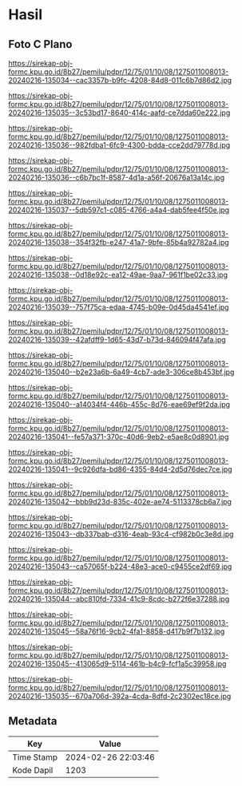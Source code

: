 # Hasil

## Foto C Plano

https://sirekap-obj-formc.kpu.go.id/8b27/pemilu/pdpr/12/75/01/10/08/1275011008013-20240216-135034--cac3357b-b9fc-4208-84d8-011c6b7d86d2.jpg

https://sirekap-obj-formc.kpu.go.id/8b27/pemilu/pdpr/12/75/01/10/08/1275011008013-20240216-135035--3c53bd17-8640-414c-aafd-ce7dda60e222.jpg

https://sirekap-obj-formc.kpu.go.id/8b27/pemilu/pdpr/12/75/01/10/08/1275011008013-20240216-135036--982fdba1-6fc9-4300-bdda-cce2dd79778d.jpg

https://sirekap-obj-formc.kpu.go.id/8b27/pemilu/pdpr/12/75/01/10/08/1275011008013-20240216-135036--c6b7bc1f-8587-4d1a-a56f-20676a13a14c.jpg

https://sirekap-obj-formc.kpu.go.id/8b27/pemilu/pdpr/12/75/01/10/08/1275011008013-20240216-135037--5db597c1-c085-4766-a4a4-dab5fee4f50e.jpg

https://sirekap-obj-formc.kpu.go.id/8b27/pemilu/pdpr/12/75/01/10/08/1275011008013-20240216-135038--354f32fb-e247-41a7-9bfe-85b4a92782a4.jpg

https://sirekap-obj-formc.kpu.go.id/8b27/pemilu/pdpr/12/75/01/10/08/1275011008013-20240216-135038--0d18e92c-ea12-49ae-9aa7-961f1be02c33.jpg

https://sirekap-obj-formc.kpu.go.id/8b27/pemilu/pdpr/12/75/01/10/08/1275011008013-20240216-135039--757f75ca-edaa-4745-b09e-0d45da4541ef.jpg

https://sirekap-obj-formc.kpu.go.id/8b27/pemilu/pdpr/12/75/01/10/08/1275011008013-20240216-135039--42afdff9-1d65-43d7-b73d-846094f47afa.jpg

https://sirekap-obj-formc.kpu.go.id/8b27/pemilu/pdpr/12/75/01/10/08/1275011008013-20240216-135040--b2e23a6b-6a49-4cb7-ade3-306ce8b453bf.jpg

https://sirekap-obj-formc.kpu.go.id/8b27/pemilu/pdpr/12/75/01/10/08/1275011008013-20240216-135040--a14034f4-446b-455c-8d76-eae69ef9f2da.jpg

https://sirekap-obj-formc.kpu.go.id/8b27/pemilu/pdpr/12/75/01/10/08/1275011008013-20240216-135041--fe57a371-370c-40d6-9eb2-e5ae8c0d8901.jpg

https://sirekap-obj-formc.kpu.go.id/8b27/pemilu/pdpr/12/75/01/10/08/1275011008013-20240216-135041--9c926dfa-bd86-4355-84d4-2d5d76dec7ce.jpg

https://sirekap-obj-formc.kpu.go.id/8b27/pemilu/pdpr/12/75/01/10/08/1275011008013-20240216-135042--bbb9d23d-835c-402e-ae74-5113378cb6a7.jpg

https://sirekap-obj-formc.kpu.go.id/8b27/pemilu/pdpr/12/75/01/10/08/1275011008013-20240216-135043--db337bab-d316-4eab-93c4-cf982b0c3e8d.jpg

https://sirekap-obj-formc.kpu.go.id/8b27/pemilu/pdpr/12/75/01/10/08/1275011008013-20240216-135043--ca57065f-b224-48e3-ace0-c9455ce2df69.jpg

https://sirekap-obj-formc.kpu.go.id/8b27/pemilu/pdpr/12/75/01/10/08/1275011008013-20240216-135044--abc810fd-7334-41c9-8cdc-b272f6e37288.jpg

https://sirekap-obj-formc.kpu.go.id/8b27/pemilu/pdpr/12/75/01/10/08/1275011008013-20240216-135045--58a76f16-9cb2-4fa1-8858-d417b9f7b132.jpg

https://sirekap-obj-formc.kpu.go.id/8b27/pemilu/pdpr/12/75/01/10/08/1275011008013-20240216-135045--413065d9-5114-461b-b4c9-fcf1a5c39958.jpg

https://sirekap-obj-formc.kpu.go.id/8b27/pemilu/pdpr/12/75/01/10/08/1275011008013-20240216-135035--670a706d-392a-4cda-8dfd-2c2302ec18ce.jpg


## Metadata

| Key        | Value               |
| ---------- | ------------------- |
| Time Stamp | 2024-02-26 22:03:46 |
| Kode Dapil | 1203                |



